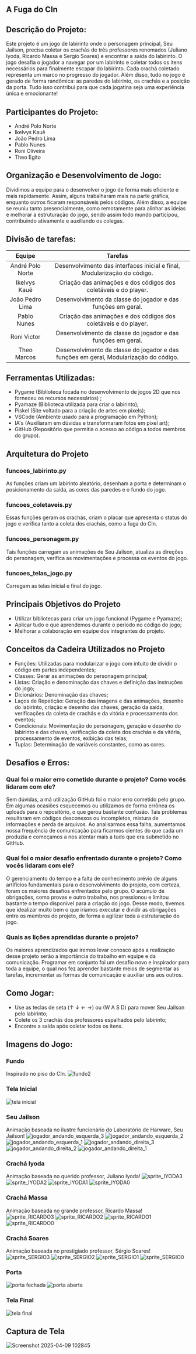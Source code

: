 ## A Fuga do CIn

## Descrição do Projeto:
Este projeto é um jogo de labirinto onde o personagem principal, Seu Jailson, precisa coletar os crachás de três professores renomados (Juliano Iyoda, Ricardo Massa e Sergio Soares) e encontrar a saída do labirinto.
O jogo desafia o jogador a navegar por um labirinto e coletar todos os itens necessários para finalmente escapar do labirinto. Cada crachá coletado representa um marco no progresso do jogador. Além disso, tudo no jogo é gerado de forma randômica: as paredes do labirinto, os crachás e a posição da porta. Tudo isso contribui para que cada jogatina seja uma experiência única e emocionante!

## Participantes do Projeto:
- André Polo Norte
- Ikelvys Kauê
- João Pedro Lima
- Pablo Nunes
- Roni Oliveira
- Theo Egito

## Organização e Desenvolvimento de Jogo:
Dividimos a equipe para o desenvolver o jogo de forma mais eficiente e mais rapidamente. Assim, alguns trabalharam mais na parte gráfica, enquanto outros ficaram responsáveis pelos códigos. Além disso, a equipe se reuniu tanto presencialmente, como remotamente para alinhar as ideias e melhorar a estruturação do jogo, sendo assim todo mundo participou, contribuindo ativamente e auxiliando os colegas.

## Divisão de tarefas:
| **Equipe** | **Tarefas** |
| :---: |:--:|
| André Polo Norte | Desenvolvimento das interfaces inicial e final, Modularização do código. |
| Ikelvys Kauê  | Criação das animações e dos códigos dos coletáveis e do player. |
| João Pedro Lima | Desenvolvimento da classe do jogador e das funções em geral. |
| Pablo Nunes | Criação das animações e dos códigos dos coletáveis e do player. |
| Roni Victor | Desenvolvimento da classe do jogador e das funções em geral. |
| Theo Marcos | Desenvolvimento da classe do jogador e das funções em geral, Modularização do código. |


## Ferramentas Utilizadas:
- Pygame (Biblioteca focada no desenvolvimento de jogos 2D que nos forneceu os recursos necessários) ;
- Pyamaze (Biblioteca utilizada para criar o labirinto);
- Piskel (Site voltado para a criação de artes em pixels);
- VSCode (Ambiente usado para a programação em Python);
- IA's (Auxiliaram em dúvidas e transformaram fotos em pixel art);
- GitHub (Repositório que permitia o acesso ao código a todos membros do grupo).

## Arquitetura do Projeto
### funcoes_labirinto.py
As funções criam um labirinto aleatório, desenham a porta e determinam o posicionamento da saída, as cores das paredes e o fundo do jogo.
### funcoes_coletaveis.py
Essas funções geram os crachás, criam o placar que apresenta o status do jogo e verifica tanto a coleta dos crachás, como a fuga do CIn.
### funcoes_personagem.py
Tais funções carregam as animações de Seu Jailson, atualiza as direções do personagem, verifica as movimentações e processa os eventos do jogo.
### funcoes_telas_jogo.py
Carregam as telas inicial e final do jogo.

## Principais Objetivos do Projeto
- Utilizar bibliotecas para criar um jogo funcional (Pygame e Pyamaze);
- Aplicar tudo o que aprendemos durante o período no código do jogo;
- Melhorar a colaboração em equipe dos integrantes do projeto.

## Conceitos da Cadeira Utilizados no Projeto
- Funções: Utilizadas para modularizar o jogo com intuito de dividir o código em partes independentes;
- Classes: Gerar as animações do personagem principal;
- Listas: Criação e denominação das chaves e definição das instruções do jogo;
- Dicionários: Denominação das chaves;
- Laços de Repetição: Geração das imagens e das animações, desenho do labirinto, criação e desenho das chaves, geração da saída, verificações da coleta de crachás e da vitória e processamento dos eventos;
- Condicionais: Movimentação do personagem, geração e desenho do labirinto e das chaves, verificação da coleta dos crachás e da vitória, processamento de eventos, exibição das telas;
- Tuplas: Determinação de variáveis constantes, como as cores. 

## Desafios e Erros:
### Qual foi o maior erro cometido durante o projeto? Como vocês lidaram com ele?
Sem dúvidas, a má utilização GitHub foi o maior erro cometido pelo grupo. Em algumas ocasiões esquecemos ou utilizamos de forma errônea os uploads para o repositório, o que gerou bastante confusão. Tais problemas resultaram em códigos desconexos ou incompletos, mistura de informações e perda de arquivos. Ao analisarmos essa falha, aumentamos nossa frequência de comunicação para ficarmos cientes do que cada um produzia e começamos a nos atentar mais a tudo que era submetido no GitHub. 
### Qual foi o maior desafio enfrentado durante o projeto? Como vocês lidaram com ele?
O gerenciamento do tempo e a falta de conhecimento prévio de alguns artifícios fundamentais para o desenvolvimento do projeto, com certeza, foram os maiores desafios enfrentados pelo grupo. O acúmulo de obrigações, como provas e outro trabalho, nos pressionou e limitou bastante o tempo disponível para a criação do jogo. Desse modo, tivemos que idealizar muito bem o que iríamos executar e dividir as obrigações entre os membros do projeto, de forma a agilizar toda a estrutaração do jogo.
### Quais as lições aprendidas durante o projeto?
Os maiores aprendizados que iremos levar conosco após a realização desse projeto serão a importância do trabalho em equipe e da comunicação. Programar em conjunto foi um desafio novo e inspirador para toda a equipe, o qual nos fez aprender bastante meios de segmentar as tarefas, incrementar as formas de comunicação e auxiliar uns aos outros.

## Como Jogar:
- Use as teclas de seta (↑ ↓ ← →) ou (W A S D) para mover Seu Jailson pelo labirinto;
- Colete os 3 crachás dos professores espalhados pelo labirinto;
- Encontre a saída após coletar todos os itens.

## Imagens do Jogo:
### Fundo
Inspirado no piso do CIn.
![fundo2](https://github.com/user-attachments/assets/614b2404-13cc-4cca-9e9a-f19174706d30)
### Tela Inicial
![tela inicial](https://github.com/user-attachments/assets/adcc0751-6e63-4773-a04d-58047036aedd)
### Seu Jailson 
Animação baseada no ilustre funcionário do Laboratório de Harware, Seu Jailson!
![jogador_andando_esquerda_3](https://github.com/user-attachments/assets/a421158d-2c14-4d82-a652-e35402a330e8)
![jogador_andando_esquerda_2](https://github.com/user-attachments/assets/06419107-5e0d-4899-87b3-def27f1082da)
![jogador_andando_esquerda_1](https://github.com/user-attachments/assets/ec8406f5-2db3-4eaa-ac4b-478bf479b5fe)
![jogador_andando_direita_3](https://github.com/user-attachments/assets/8fbc50b9-6211-4bf9-8f7b-e7610f495061)
![jogador_andando_direita_2](https://github.com/user-attachments/assets/630c869e-46e6-4fb3-b119-64804fc6a511)
![jogador_andando_direita_1](https://github.com/user-attachments/assets/08fff7d2-14f1-4614-8630-f6715abb0421)
### Crachá Iyoda
Animação baseada no querido professor, Juliano Iyoda!
![sprite_IYODA3](https://github.com/user-attachments/assets/6f0a09ce-0de2-4ec0-aaba-950479b7d000)
![sprite_IYODA2](https://github.com/user-attachments/assets/2f58e5e3-e512-4a58-969b-4bea7054e543)
![sprite_IYODA1](https://github.com/user-attachments/assets/88db0037-bb80-4b25-9e4d-c33ec4cd6091)
![sprite_IYODA0](https://github.com/user-attachments/assets/e998368a-ea7c-48d9-a2f7-a1ce5821f71a)
### Crachá Massa
Animação baseada no grande professor, Ricardo Massa!
![sprite_RICARDO3](https://github.com/user-attachments/assets/e6f16bb0-0df0-4cf4-9bca-e9cc8ca7f15f)
![sprite_RICARDO2](https://github.com/user-attachments/assets/1963cb3a-e6dc-4512-af11-01deb58f90d5)
![sprite_RICARDO1](https://github.com/user-attachments/assets/90eaf8af-825a-4d68-8b8f-0fca1fd807b1)
![sprite_RICARDO0](https://github.com/user-attachments/assets/8ae2fc31-4b2e-44a8-80d0-7b3eb02b27d8)
### Crachá Soares
Animação baseada no prestigiado professor, Sérgio Soares!
![sprite_SERGIO3](https://github.com/user-attachments/assets/d40adca0-c90d-4cf6-9c07-76789c20b1ba)
![sprite_SERGIO2](https://github.com/user-attachments/assets/64c04885-bcf6-4ca8-a103-d9cce2069e94)
![sprite_SERGIO1](https://github.com/user-attachments/assets/c449207c-1ae0-45f2-9c8a-104c28eaf988)
![sprite_SERGIO0](https://github.com/user-attachments/assets/eac591e1-4644-436f-9783-0f8747620248)
### Porta
![porta fechada](https://github.com/user-attachments/assets/3143ed09-36dd-4796-9137-18466491ebb6)
![porta aberta](https://github.com/user-attachments/assets/120095ea-cf00-4a34-b11e-0bac938919ce)
### Tela Final
![tela final](https://github.com/user-attachments/assets/97453c90-080d-4d23-84ec-50a26dcc501d)

## Captura de Tela
![Screenshot 2025-04-09 102845](https://github.com/user-attachments/assets/abb0f059-ce3c-43fa-be26-04002bc857c0)


